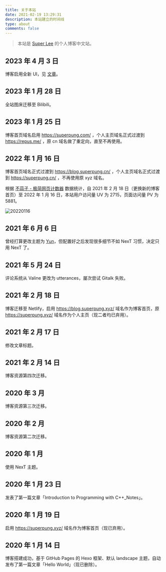 ```yaml
---
title: 关于本站
date: 2021-02-19 13:29:31
description: 本站建立的时间线
type: about
comments: false
---
```


> 本站是 [Super Lee](https://repus.me) 的个人博客中文站。

## 2023 年 4 月 3 日

博客启用全新 UI，见 [文章](/new-ui)。

## 2023 年 1 月 28 日

全站图床迁移至 Bilibili。

## 2023 年 1 月 25 日

博客首页域名启用 https://superpung.com/ ，个人主页域名正式过渡到 https://repus.me/ ，原 cn 域名做了重定向，直至不再使用。

## 2022 年 1 月 16 日

博客首页域名正式过渡到 https://blog.superpung.cn/ ，个人主页域名正式过渡到 https://superpung.cn/ ，不再使用原 xyz 域名。

根据 [不蒜子 - 极简网页计数器](http://busuanzi.ibruce.info/) 数据统计，自 2021 年 2 月 18 日（更换新的博客首页）至 2022 年 1 月 16 日，本站用户访问量 UV 为 2715，页面访问量 PV 为 5881。

![20220116](https://i0.hdslb.com/bfs/album/5f3c1cc5d323381295acd6ebc94ea3acd5c9b5e3.png)

## 2021 年 6 月 6 日

曾经打算更改主题为 [Yun](https://github.com/YunYouJun/hexo-theme-yun)，但配置好之后发现很多细节不如 NexT 习惯，决定只用 NexT 了。

## 2021 年 5 月 24 日

评论系统从 Valine 更改为 utterances，屡次尝试 Gitalk 失败。

## 2021 年 2 月 18 日

博客迁移至 Netlify，启用 https://blog.superpung.xyz/ 域名作为博客首页，原 https://superpung.xyz/ 域名作为个人主页（现二者均已弃用）。

## 2021 年 2 月 17 日

修改文章标题。

## 2021 年 2 月 14 日

博客资源第四次迁移。

## 2020 年 3 月

博客资源第三次迁移。

## 2020 年 2 月

博客资源第二次迁移。

## 2020 年 1 月

使用 NexT 主题。

## 2020 年 1 月 23 日

发表了第一篇文章「Introduction to Programming with C++_Notes」。

## 2020 年 1 月 19 日

启用 https://superpung.xyz/ 域名作为博客首页（现已弃用）。

## 2020 年 1 月 14 日

博客搭建成功，基于 GitHub Pages 的 Hexo 框架、默认 landscape 主题，自动发布了第一篇文章「Hello World」（现已删除）。
